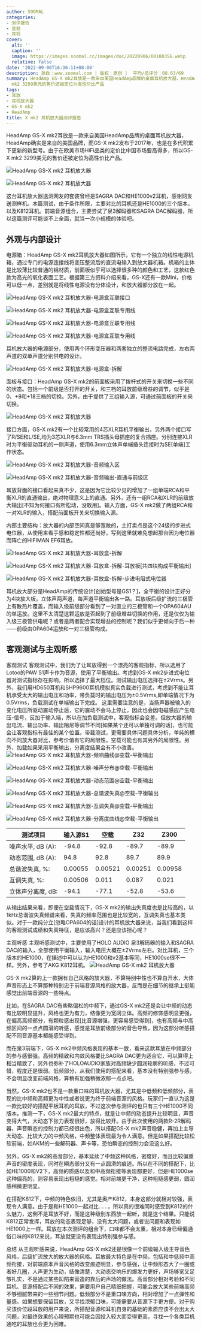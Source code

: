 ```yaml
---
author: SOOMAL
categories:
- 测评报告
- 音频
- 耳机
cover:
  alt: ''
  caption: ''
  image: https://images.soomal.cc/images/doc/20220906/00100356.webp
  relative: false
date: '2022-09-06T16:36:11+08:00'
description: 源自：www.soomal.com | 版权：原创 |  平均/总评分：08.63/69
summary: HeadAmp GS-X mk2耳放是一款来自美国HeadAmp品牌的桌面耳机放大器，HeadAmp确实是来自的美国品牌，而GS-X mk2发布于2017年，也是在多代积累下更新的新型号。由于在欧美市场HiFi品类的定价比中国市场要高得多，所以GS-X
  mk2 3299美元的售价还被定位为高性价比产品
tags:
- 耳放
- 耳机放大器
- GS-X mk2
- HeadAmp
title: X mk2 耳机放大器测评报告
---
```


HeadAmp GS-X mk2耳放是一款来自美国HeadAmp品牌的桌面耳机放大器，HeadAmp确实是来自的美国品牌，而GS-X mk2发布于2017年，也是在多代积累下更新的新型号。由于在欧美市场HiFi品类的定价比中国市场要高得多，所以GS-X mk2 3299美元的售价还被定位为高性价比产品。



![HeadAmp GS-X mk2 耳机放大器](https://images.soomal.cc/images/doc/20220825/00100056.webp)



![HeadAmp GS-X mk2 耳机放大器](https://images.soomal.cc/images/doc/20220825/00100057.webp)



这台耳机放大器送测网友的套装曾经是SAGRA DAC和HE1000v2耳机，感谢网友送测样机。本篇测试，由于条件所限，主要对比的耳机还是HE1000的三个版本，以及K812耳机。前端音源组合，主要尝试了泉3解码器和SAGRA DAC解码器，所以这篇测评可能谈不上全面，就当一次小规模的体验吧。



## 外观与内部设计



电源箱：HeadAmp GS-X mk2耳机放大器如图所示，它有一个独立的线性电源机箱，通过专门的电源连接线将变压整流后的直流电输入到放大器机箱。机箱的主体是比较薄比较普通的铝材质，前面板似乎可以选择很多种的颜色和工艺，这款红色款为高光的氧化表面工艺。根据第三方资料介绍来看，GS-X还有一款Mini，价格可以低一点，差别就是将线性电源没有分体设计，和放大器部分放在一起。



![HeadAmp GS-X mk2 耳机放大器-电源盒互联接口](https://images.soomal.cc/images/doc/20220825/00100062_01.webp)



![HeadAmp GS-X mk2 耳机放大器-电源盒互联专用线](https://images.soomal.cc/images/doc/20220825/00100065_01.webp)



![HeadAmp GS-X mk2 耳机放大器-电源盒互联专用线](https://images.soomal.cc/images/doc/20220825/00100063_01.webp)



![HeadAmp GS-X mk2 耳机放大器-电源盒互联专用线](https://images.soomal.cc/images/doc/20220825/00100064_01.webp)



耳机放大器的电源部分，使用两个环形变压器和两套独立的整流电路完成，左右两声道的双单声道分别供电的设计。



![HeadAmp GS-X mk2 耳机放大器-电源盒-拆解](https://images.soomal.cc/images/doc/20220825/00100066.webp)



面板与接口：HeadAmp GS-X mk2的前面板采用了拨杆式的开关来切换一些不同的状态。包括一个前级是否打开的开关，和三档的耳放前级增益的调节，似乎是0、+9和+18三档的切换。另外，由于提供了三组输入源，可通过前面板的开关来切换。



![HeadAmp GS-X mk2 耳机放大器](https://images.soomal.cc/images/doc/20220825/00100058.webp)



接口方面，GS-X mk2有一个比较常用的4芯XLR耳机平衡输出，另外两个接口写了R/SE和L/SE,均为3芯XLR与6.3mm TRS插头母插座的复合插座。分别连接XLR时为平衡驱动耳机的一侧声道，使用6.3mm立体声单端插头连接时为SE[单端]工作状态。



![HeadAmp GS-X mk2 耳机放大器-音频输入区](https://images.soomal.cc/images/doc/20220825/00100060_01.webp)



![HeadAmp GS-X mk2 耳机放大器-音频输出-直通与前级区](https://images.soomal.cc/images/doc/20220825/00100061_01.webp)



耳放背面的接口看起来真不少，这是因为它比较少见的增加了一组单端RCA和平衡XLR的直通输出，绝对物理意义上的直通。另外，还有一组RCA和XLR的前级放大输出[不知为何接口有所松动，没敢用]。输入方面，GS-X mk2做了两组RCA和一对XLR的输入，搭配前面板开关来切换输入源。



内部主要结构：放大器的内部空间真是够宽敞的，主打卖点是这个24级的步进式电位器，从使用来看手感和稳定性都还尚好，写到这里就难免想起那台因为电位器而阵亡的HIFIMAN EF6耳放。



![HeadAmp GS-X mk2 耳机放大器-耳放盒-拆解](https://images.soomal.cc/images/doc/20220825/00100073.webp)



![HeadAmp GS-X mk2 耳机放大器-耳放盒-拆解-耳放板[共四块构成平衡输出]](https://images.soomal.cc/images/doc/20220825/00100075_01.webp)



![HeadAmp GS-X mk2 耳机放大器-耳放盒-拆解-步进电阻式电位器](https://images.soomal.cc/images/doc/20220825/00100077_01.webp)



耳机放大部分是HeadAmp的传统设计[创始型号是GS1？]，全平衡的设计正好分为4块放大板，立体声两声道，每声道平衡输出各一路。耳放板后级扩流的三极管上有散热片覆盖，而输入级前级部分看到了一对直立的三极管和一个OPA604AU的单运放。这里不太清楚这颗运放是否起到了前级增益切换的作用，还是仅仅为输入级三极管供电呢？或者是两者配合实现增益的控制呢？我们似乎更倾向于后一种――前级由OPA604运放和一对三极管构成。



## 客观测试与主观听感



客观测试
客观测试中，我们为了让耳放得到一个漂亮的客观指标，所以选用了Lotoo的PAW S1声卡作为音源，使用了平衡输出。考虑到GS-X mk2步进式电位器对测试指标存在影响，所以选择了最大档位。测试输出电压选择在±2Vrms。另外，我们用HD650耳机和SHP9600耳机模拟真实负载进行测试，考虑到不能让耳机承受太大的输出电压和功率，带负载时的输出电压为±0.5Vrms,即单端情况下为0.5Vrms，负载测试在单端输出下完成。
这里需要注意的是，当扬声器被输入的变化电压所驱动震动停止后，它的震动不会马上停止，因此也会因电磁感应产生电压-信号，反加于输入端，所以在加负载测试中，客观指标会变差。但放大器的输出电流、输出功率、输出阻尼等调节不同[如果某个还可以单独可调的话]，也可能会让客观指标有最佳的某个位置。带载测试，更需要具体问题具体分析，单纯的横向不同放大器对比，参考价值有它的局限性。空载可能也有其另外的局限性。另外，加载如果采用平衡输出，分离度结果会有不小改善。
![HeadAmp GS-X mk2 耳机放大器-频响曲线@空载-平衡输出](https://images.soomal.cc/images/doc/20220826/00100154_01.webp)




![HeadAmp GS-X mk2 耳机放大器-噪声分布@空载-平衡输出](https://images.soomal.cc/images/doc/20220826/00100155_01.webp)




![HeadAmp GS-X mk2 耳机放大器-动态范围@空载-平衡输出](https://images.soomal.cc/images/doc/20220826/00100156_01.webp)




![HeadAmp GS-X mk2 耳机放大器-总谐波失真@空载-平衡输出](https://images.soomal.cc/images/doc/20220826/00100157_01.webp)




![HeadAmp GS-X mk2 耳机放大器-互调失真@空载-平衡输出](https://images.soomal.cc/images/doc/20220826/00100158_01.webp)




![HeadAmp GS-X mk2 耳机放大器-分离度曲线@空载-平衡输出](https://images.soomal.cc/images/doc/20220826/00100159_01.webp)




| 测试项目 | 输入源S1 | 空载 | Z32 | Z300 |
| --- | --- | --- | --- | --- |
| 噪声水平, dB (A): | -94.8 | -92.8 | -89.7 | -89.9 |
| 动态范围, dB (A): | 94.8 | 92.8 | 89.7 | 89.9 |
| 总谐波失真, %: | 0.00055 | 0.00521 | 0.00251 | 0.00958 |
| 互调失真, %: | 0.00506 | 0.011 | 0.087 | 0.021 |
| 立体声分离度, dB: | -94.1 | -77.1 | -52.8 | -53.6 |


从输出结果来看，即便在空载情况下，GS-X mk2的输出失真度也是比较高的，以1kHz总谐波失真频谱来看，失真的频率范围也是比较宽的，互调失真也基本类似。对于一款纯分立[忽略OPA604的话]设计的耳机放大器来说，当我们看到这样的客观测试成绩和失真特征，是应该高兴？还是应该担心呢？

主观听感
主观听感测试中，主要使用了HOLO AUDIO 泉3解码器的输入和SAGRA DAC的输入，全部使用平衡输入，输入电压大概在±2Vrms左右。对比耳机，三个版本的HE1000，在描述中可以认为HE1000和v2基本等同，HE1000se很不一样。另外，参考了AKG K812耳机。
![HeadAmp GS-X mk2 耳机放大器](https://images.soomal.cc/images/doc/20220825/00100058.webp)




GS-X mk2算的上一款拥有自己风格的放大器，不算特别中性也不算白开水，大体声音形态上不算那种特别忠于前端音源风格的放大器，反而是在细节的继承上挺能感觉出前端音源的一些特点。

比如，在SAGRA DAC有些略偏松的中频下，通过GS-X mk2还是会让中频的动态有比较明显提升，风格也更为有力，结像更为宽阔立体。高频的修饰感明显更强，在偏高高频部分，有颗粒感出现[比音源增强，更容易感受得到]，也有高频与中高频区间的一点点圆滑的听感，感觉是耳放前级部分的音色导致，因为这部分听感搭配不同音源基本都能感受得到。

而在泉3前端下，GS-X mk2中频风格表现的基本一致，看来这款耳放在中频部分的参与感很强。高频的精致和内敛风格要比SAGRA DAC更为适合它，可以算得上相当精致了，另外也弥补了HOLOAUDIO家族对高频缺少圆润轮廓的听感，不过可惜，程度还是很弱。低频部分，从我们使用的搭配来看，基本没有特别强参与感，不会明显改变前端风格，算稍有加强稍微浓郁一点点吧。

当然，GS-X mk2也不是一款重口味的耳机放大器，尤其是中低频和低频部分，表现的比中频和高频更为中性或者说更为终于前端音源的风格。玩家们一直认为这是一款比较好的搭配平板耳机的耳放，不过这次参与测评的也只有三个HE1000不同版本。推测一下，GS-X mk2最大的特点，就是让中频的动态提升比较明显，声音变得大气，大动态下张力表现很好，放得比较开。由于此次使用的两款R-2R解码器，声音瞬态的控制力都已经很出色，所以搭配GS-X mk2声音稳健，再加上主导大动态、比较大力的中频风格，中频整体表现最为令人满意。但是如果搭配比较松软前端，如AKM的一些解码器、声卡等，恐怕瞬态的控制力会没这么好。

另外，GS-X mk2的高音部分，基本延续了中频这种风格，密度好，而且比较偏重声音的密度表现，同时在瞬态部分又有一点圆滑的痕迹。所以在不同的搭配下，比如HE1000和V2下，高频的质感以及和中高频衔接等表现都更好，但是HE1000se这种偏亮的，则容易表现出粗糙的感觉。相对前端更干净，这种粗糙感更弱，圆润感稍微更明显。

在搭配K812下，中频的特色依旧，尤其是奥产K812，本身这部分就相对较强，表现令人满意。由于是和HE1000一起对比……，所以真的很难同时感受到K812的什么魅力，这倒不是耳放不好，而是这种级别东西放一起听，就是这个结果。只能说K812正常发挥，耳放的动态表现足够，没有太大问题，或者说问题和表现如HE1000上一样。耳放在本次测评的组合下，口味都不会太重，相对本身已经偏通俗口味的K812来说，耳放就更没有表现出特别强参与感。

总结
从主观听感来说，HeadAmp GS-X mk2还是很像一个前级输入级主导音色风格，后级扩流放大的放大器的风格。耳放最大特色是在中频，包括和中低频中高频衔接，对前端原本声音风格的改变痕迹明显，参与感强，让中频形态大了一圈或者好几圈，人声更为生动，结像清楚，大动态交响乐的爆发力更好，声场够宽又足够扎实，不是通过某些凹陷来营造的靠后的声场的做法。高音部分相对考验和不同耳机、音源搭配后不同的效果，需要用户自己精细把握，可能会放大某些前端高频不够细腻带来的一些细节问题。低频部分不是重口味方向，相对增加了一点弹性和量感。如果想要保留耳放，又寻找浓郁口味，可能需要从音源下手更方便。对于购买该价位段耳放的用户来说，所搭配音源和耳机自身的基础的素质应该不会出太大问题，对最终效果的心理预期也可能会因投入较大而变得更高，寻找一个各类耳机通吃的耳放也会更为困难。